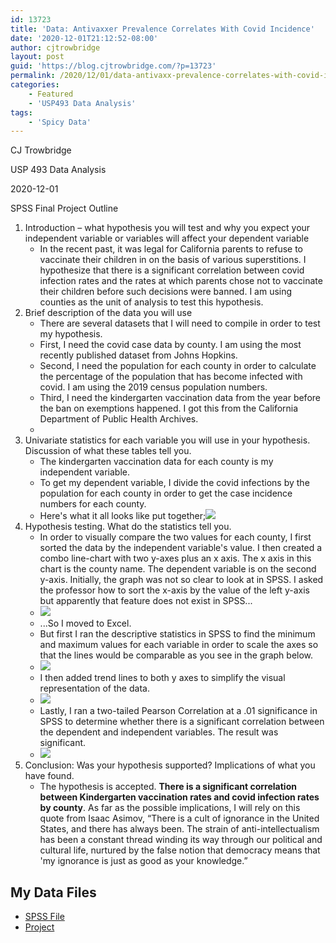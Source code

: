 ```yaml
---
id: 13723
title: 'Data: Antivaxxer Prevalence Correlates With Covid Incidence'
date: '2020-12-01T21:12:52-08:00'
author: cjtrowbridge
layout: post
guid: 'https://blog.cjtrowbridge.com/?p=13723'
permalink: /2020/12/01/data-antivaxx-prevalence-correlates-with-covid-incidence/
categories:
    - Featured
    - 'USP493 Data Analysis'
tags:
    - 'Spicy Data'
---
```


CJ Trowbridge

USP 493 Data Analysis

2020-12-01

SPSS Final Project Outline

1. Introduction – what hypothesis you will test and why you expect your independent variable or variables will affect your dependent variable 
    - In the recent past, it was legal for California parents to refuse to vaccinate their children in on the basis of various superstitions. I hypothesize that there is a significant correlation between covid infection rates and the rates at which parents chose not to vaccinate their children before such decisions were banned. I am using counties as the unit of analysis to test this hypothesis.
2. Brief description of the data you will use 
    - There are several datasets that I will need to compile in order to test my hypothesis.
    - First, I need the covid case data by county. I am using the most recently published dataset from Johns Hopkins.
    - Second, I need the population for each county in order to calculate the percentage of the population that has become infected with covid. I am using the 2019 census population numbers.
    - Third, I need the kindergarten vaccination data from the year before the ban on exemptions happened. I got this from the California Department of Public Health Archives.
    -
3. Univariate statistics for each variable you will use in your hypothesis. Discussion of what these tables tell you. 
    - The kindergarten vaccination data for each county is my independent variable.
    - To get my dependent variable, I divide the covid infections by the population for each county in order to get the case incidence numbers for each county.
    - Here's what it all looks like put together;[![](https://blog.cjtrowbridge.com/wp-content/uploads/2020/12/Data-1-1.png)](https://blog.cjtrowbridge.com/wp-content/uploads/2020/12/Data-1-1.png)
4. Hypothesis testing. What do the statistics tell you. 
    - In order to visually compare the two values for each county, I first sorted the data by the independent variable's value. I then created a combo line-chart with two y-axes plus an x axis. The x axis in this chart is the county name. The dependent variable is on the second y-axis. Initially, the graph was not so clear to look at in SPSS. I asked the professor how to sort the x-axis by the value of the left y-axis but apparently that feature does not exist in SPSS...
    - [![](https://blog.cjtrowbridge.com/wp-content/uploads/2020/12/SPSS-Graph-1-1.png)](https://blog.cjtrowbridge.com/wp-content/uploads/2020/12/SPSS-Graph-1-1.png)
    - ...So I moved to Excel.
    - But first I ran the descriptive statistics in SPSS to find the minimum and maximum values for each variable in order to scale the axes so that the lines would be comparable as you see in the graph below.
    - [![](https://blog.cjtrowbridge.com/wp-content/uploads/2020/12/Descriptives-1-1.png)](https://blog.cjtrowbridge.com/wp-content/uploads/2020/12/Descriptives-1-1.png)
    - I then added trend lines to both y axes to simplify the visual representation of the data.
    - [![](https://blog.cjtrowbridge.com/wp-content/uploads/2020/12/Graph-1-1.png)](https://blog.cjtrowbridge.com/wp-content/uploads/2020/12/Graph-1-1.png)
    - Lastly, I ran a two-tailed Pearson Correlation at a .01 significance in SPSS to determine whether there is a significant correlation between the dependent and independent variables. The result was significant.
    - [![](https://blog.cjtrowbridge.com/wp-content/uploads/2020/12/Correlations-1-1.png)](https://blog.cjtrowbridge.com/wp-content/uploads/2020/12/Correlations-1-1.png)
5. Conclusion: Was your hypothesis supported? Implications of what you have found. 
    - The hypothesis is accepted. **There is a significant correlation between Kindergarten vaccination rates and covid infection rates by county**. As far as the possible implications, I will rely on this quote from Isaac Asimov, “There is a cult of ignorance in the United States, and there has always been. The strain of anti-intellectualism has been a constant thread winding its way through our political and cultural life, nurtured by the false notion that democracy means that 'my ignorance is just as good as your knowledge.”

## My Data Files

- [SPSS File](https://blog.cjtrowbridge.com/wp-content/uploads/2020/12/County-Project-1.rar)
- [Project](https://blog.cjtrowbridge.com/wp-content/uploads/2020/12/Project-1.xlsx)